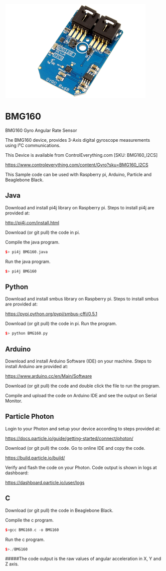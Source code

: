 [![BMG160](BMG160_I2CS.png)](https://www.controleverything.com/content/Gyro?sku=BMG160_I2CS)
# BMG160
BMG160 Gyro Angular Rate Sensor

The BMG160 device, provides 3-Axis digital gyroscope measurements using I²C communications.

This Device is available from ControlEverything.com [SKU: BMG160_I2CS]

https://www.controleverything.com/content/Gyro?sku=BMG160_I2CS

This Sample code can be used with Raspberry pi, Arduino, Particle and Beaglebone Black.

## Java
Download and install pi4j library on Raspberry pi. Steps to install pi4j are provided at:

http://pi4j.com/install.html

Download (or git pull) the code in pi.

Compile the java program.
```cpp
$> pi4j BMG160.java
```

Run the java program.
```cpp
$> pi4j BMG160
```

## Python
Download and install smbus library on Raspberry pi. Steps to install smbus are provided at:

https://pypi.python.org/pypi/smbus-cffi/0.5.1

Download (or git pull) the code in pi. Run the program.

```cpp
$> python BMG160.py
```

## Arduino
Download and install Arduino Software (IDE) on your machine. Steps to install Arduino are provided at:

https://www.arduino.cc/en/Main/Software

Download (or git pull) the code and double click the file to run the program.

Compile and upload the code on Arduino IDE and see the output on Serial Monitor.


## Particle Photon

Login to your Photon and setup your device according to steps provided at:

https://docs.particle.io/guide/getting-started/connect/photon/

Download (or git pull) the code. Go to online IDE and copy the code.

https://build.particle.io/build/

Verify and flash the code on your Photon. Code output is shown in logs at dashboard:

https://dashboard.particle.io/user/logs


## C

Download (or git pull) the code in Beaglebone Black.

Compile the c program.
```cpp
$>gcc BMG160.c -o BMG160
```
Run the c program.
```cpp
$>./BMG160
```
#####The code output is the raw values of angular acceleration in X, Y and Z axis.
